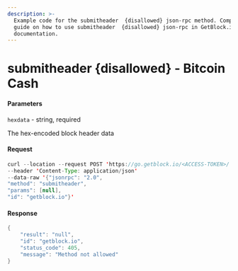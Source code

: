 ```yaml
---
description: >-
  Example code for the submitheader  {disallowed} json-rpc method. Сomplete
  guide on how to use submitheader  {disallowed} json-rpc in GetBlock.io Web3
  documentation.
---
```


# submitheader {disallowed} - Bitcoin Cash

#### Parameters

`hexdata` - string, required

The hex-encoded block header data

#### Request

```java
curl --location --request POST 'https://go.getblock.io/<ACCESS-TOKEN>/' 
--header 'Content-Type: application/json' 
--data-raw '{"jsonrpc": "2.0",
"method": "submitheader",
"params": [null],
"id": "getblock.io"}'
```

#### Response

```java
{
    "result": "null",
    "id": "getblock.io",
    "status_code": 405,
    "message": "Method not allowed"
}
```
